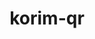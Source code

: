---
layout: module
title: korim-qr
category: Image
link: https://github.com/korlibs/korge-image-formats/tree/main/korim-qr
---